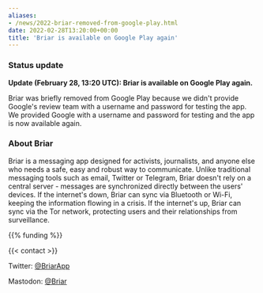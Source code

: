 ```yaml
---
aliases:
- /news/2022-briar-removed-from-google-play.html
date: 2022-02-28T13:20:00+00:00
title: 'Briar is available on Google Play again'
---
```


### Status update

**Update (February 28, 13:20 UTC): Briar is available on Google Play again.**

Briar was briefly removed from Google Play because we didn't provide Google's review team with a username and password for testing the app. We provided Google with a username and password for testing and the app is now available again.

### About Briar

Briar is a messaging app designed for activists, journalists,
and anyone else who needs a safe, easy and robust way to communicate.
Unlike traditional messaging tools such as email, Twitter or Telegram,
Briar doesn't rely on a central server -
messages are synchronized directly between the users' devices.
If the internet's down,
Briar can sync via Bluetooth or Wi-Fi, keeping the information flowing in a crisis.
If the internet's up, Briar can sync via the Tor network, protecting users
and their relationships from surveillance.

{{% funding %}}

{{< contact  >}}

Twitter: [@BriarApp](https://twitter.com/BriarApp)

Mastodon: [@Briar](https://fosstodon.org/@briar)
